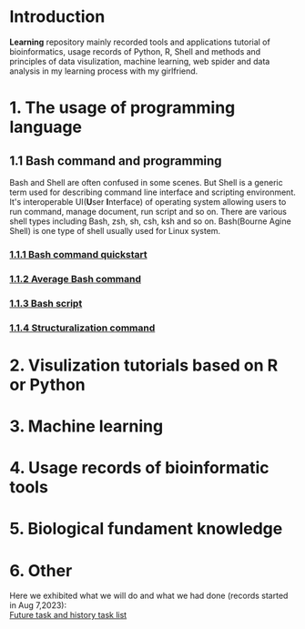 # Introduction
**Learning** repository mainly recorded tools and applications tutorial of bioinformatics, usage records of Python, R, Shell and methods and principles of data visulization, machine learning, web spider and data analysis in my learning process with my girlfriend.

# 1. The usage of programming language
## 1.1 Bash command and programming
Bash and Shell are often confused in some scenes. But Shell is a generic term used for describing command line interface and scripting environment. It's interoperable UI(**U**ser **I**nterface) of operating system allowing users to run command, manage document, run script and so on. There are various shell types including Bash, zsh, sh, csh, ksh and so on. Bash(Bourne Agine Shell) is one type of shell usually used for Linux system.
### [1.1.1 Bash command quickstart](https://github.com/CocoConstant/Learning/wiki/1.1-BASH-Entry-level)
### [1.1.2 Average Bash command](https://github.com/CocoConstant/Learning/wiki/1.2-Average-BASH-Command)
### [1.1.3 Bash script](https://github.com/CocoConstant/Learning/wiki/1.3-Bash-Script)
### [1.1.4 Structuralization command](https://github.com/CocoConstant/Learning/wiki/1.4-Structuralization-Command)


# 2. Visulization tutorials based on R or Python

# 3. Machine learning

# 4. Usage records of bioinformatic tools 

# 5. Biological fundament knowledge

# 6. Other

Here we exhibited what we will do and what we had done (records started in Aug 7,2023):  
[Future task and history task list](https://github.com/CocoConstant/Learning/wiki/Future-task-and-history-task-list)
